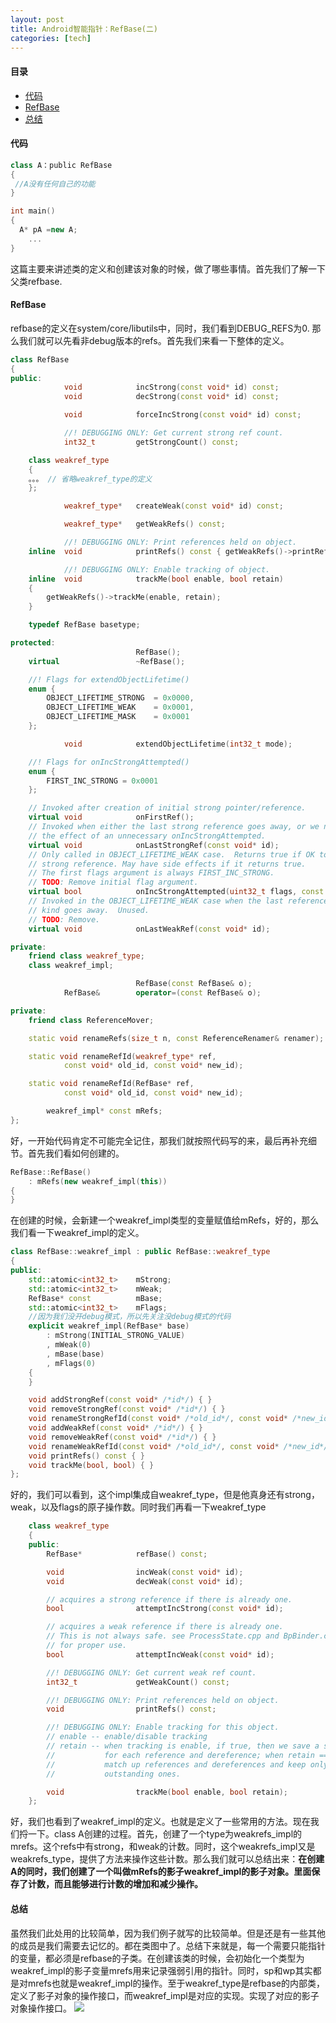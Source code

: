 ```yaml
---
layout: post
title: Android智能指针：RefBase(二)
categories: [tech]
---
```

#### 目录
- [代码](#代码)
- [RefBase](#RefBase)
- [总结](#总结)
#### 代码
```c++
class A：public RefBase
{
 //A没有任何自己的功能
}

int main()
{
  A* pA =new A;
    ...
}
```
这篇主要来讲述类的定义和创建该对象的时候，做了哪些事情。首先我们了解一下父类refbase.
#### RefBase
refbase的定义在system/core/libutils中，同时，我们看到DEBUG_REFS为0. 那么我们就可以先看非debug版本的refs。首先我们来看一下整体的定义。
```c++
class RefBase
{
public:
            void            incStrong(const void* id) const;
            void            decStrong(const void* id) const;

            void            forceIncStrong(const void* id) const;

            //! DEBUGGING ONLY: Get current strong ref count.
            int32_t         getStrongCount() const;

    class weakref_type
    {
    。。。 // 省略weakref_type的定义
    };

            weakref_type*   createWeak(const void* id) const;

            weakref_type*   getWeakRefs() const;

            //! DEBUGGING ONLY: Print references held on object.
    inline  void            printRefs() const { getWeakRefs()->printRefs(); }

            //! DEBUGGING ONLY: Enable tracking of object.
    inline  void            trackMe(bool enable, bool retain)
    {
        getWeakRefs()->trackMe(enable, retain);
    }

    typedef RefBase basetype;

protected:
                            RefBase();
    virtual                 ~RefBase();

    //! Flags for extendObjectLifetime()
    enum {
        OBJECT_LIFETIME_STRONG  = 0x0000,
        OBJECT_LIFETIME_WEAK    = 0x0001,
        OBJECT_LIFETIME_MASK    = 0x0001
    };

            void            extendObjectLifetime(int32_t mode);

    //! Flags for onIncStrongAttempted()
    enum {
        FIRST_INC_STRONG = 0x0001
    };

    // Invoked after creation of initial strong pointer/reference.
    virtual void            onFirstRef();
    // Invoked when either the last strong reference goes away, or we need to undo
    // the effect of an unnecessary onIncStrongAttempted.
    virtual void            onLastStrongRef(const void* id);
    // Only called in OBJECT_LIFETIME_WEAK case.  Returns true if OK to promote to
    // strong reference. May have side effects if it returns true.
    // The first flags argument is always FIRST_INC_STRONG.
    // TODO: Remove initial flag argument.
    virtual bool            onIncStrongAttempted(uint32_t flags, const void* id);
    // Invoked in the OBJECT_LIFETIME_WEAK case when the last reference of either
    // kind goes away.  Unused.
    // TODO: Remove.
    virtual void            onLastWeakRef(const void* id);

private:
    friend class weakref_type;
    class weakref_impl;

                            RefBase(const RefBase& o);
            RefBase&        operator=(const RefBase& o);

private:
    friend class ReferenceMover;

    static void renameRefs(size_t n, const ReferenceRenamer& renamer);

    static void renameRefId(weakref_type* ref,
            const void* old_id, const void* new_id);

    static void renameRefId(RefBase* ref,
            const void* old_id, const void* new_id);

        weakref_impl* const mRefs;
};
```
好，一开始代码肯定不可能完全记住，那我们就按照代码写的来，最后再补充细节。首先我们看如何创建的。
```c++
RefBase::RefBase()
    : mRefs(new weakref_impl(this))
{
}
```
在创建的时候，会新建一个weakref_impl类型的变量赋值给mRefs，好的，那么我们看一下weakref_impl的定义。
```c++
class RefBase::weakref_impl : public RefBase::weakref_type
{
public:
    std::atomic<int32_t>    mStrong;
    std::atomic<int32_t>    mWeak;
    RefBase* const          mBase;
    std::atomic<int32_t>    mFlags;
    //因为我们没开debug模式，所以先关注没debug模式的代码
    explicit weakref_impl(RefBase* base)
        : mStrong(INITIAL_STRONG_VALUE)
        , mWeak(0)
        , mBase(base)
        , mFlags(0)
    {
    }

    void addStrongRef(const void* /*id*/) { }
    void removeStrongRef(const void* /*id*/) { }
    void renameStrongRefId(const void* /*old_id*/, const void* /*new_id*/) { }
    void addWeakRef(const void* /*id*/) { }
    void removeWeakRef(const void* /*id*/) { }
    void renameWeakRefId(const void* /*old_id*/, const void* /*new_id*/) { }
    void printRefs() const { }
    void trackMe(bool, bool) { }
};
```
好的，我们可以看到，这个impl集成自weakref_type，但是他真身还有strong，weak，以及flags的原子操作数。同时我们再看一下weakref_type
```c++
    class weakref_type
    {
    public:
        RefBase*            refBase() const;

        void                incWeak(const void* id);
        void                decWeak(const void* id);

        // acquires a strong reference if there is already one.
        bool                attemptIncStrong(const void* id);

        // acquires a weak reference if there is already one.
        // This is not always safe. see ProcessState.cpp and BpBinder.cpp
        // for proper use.
        bool                attemptIncWeak(const void* id);

        //! DEBUGGING ONLY: Get current weak ref count.
        int32_t             getWeakCount() const;

        //! DEBUGGING ONLY: Print references held on object.
        void                printRefs() const;

        //! DEBUGGING ONLY: Enable tracking for this object.
        // enable -- enable/disable tracking
        // retain -- when tracking is enable, if true, then we save a stack trace
        //           for each reference and dereference; when retain == false, we
        //           match up references and dereferences and keep only the
        //           outstanding ones.

        void                trackMe(bool enable, bool retain);
    };
```
好，我们也看到了weakref_impl的定义。也就是定义了一些常用的方法。现在我们捋一下。class A创建的过程。首先，创建了一个type为weakrefs_impl的mrefs。这个refs中有strong，和weak的计数。同时，这个weakrefs_impl又是weakrefs_type，提供了方法来操作这些计数。那么我们就可以总结出来：__在创建A的同时，我们创建了一个叫做mRefs的影子weakref_impl的影子对象。里面保存了计数，而且能够进行计数的增加和减少操作。__

#### 总结
虽然我们此处用的比较简单，因为我们例子就写的比较简单。但是还是有一些其他的成员是我们需要去记忆的。都在类图中了。总结下来就是，每一个需要只能指针的变量，都必须是refbase的子类。在创建该类的时候，会初始化一个类型为weakref_impl的影子变量mrefs用来记录强弱引用的指针。同时，sp和wp其实都是对mrefs也就是weakref_impl的操作。至于weakref_type是refbase的内部类，定义了影子对象的操作接口，而weakref_impl是对应的实现。实现了对应的影子对象操作接口。
![](/img/refs/refs.jpg)